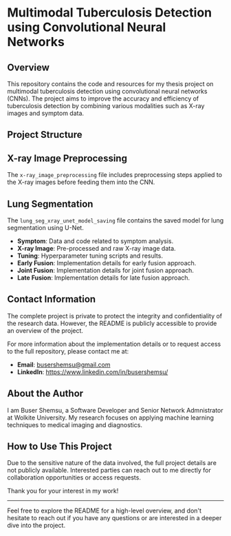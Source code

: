 # Multimodal Tuberculosis Detection using Convolutional Neural Networks

## Overview
This repository contains the code and resources for my thesis project on multimodal tuberculosis detection using convolutional neural networks (CNNs). The project aims to improve the accuracy and efficiency of tuberculosis detection by combining various modalities such as X-ray images and symptom data.

## Project Structure

## X-ray Image Preprocessing
The `x-ray_image_preprocessing` file includes preprocessing steps applied to the X-ray images before feeding them into the CNN.

## Lung Segmentation
The `lung_seg_xray_unet_model_saving` file contains the saved model for lung segmentation using U-Net.

- **Symptom**: Data and code related to symptom analysis.
- **X-ray Image**: Pre-processed and raw X-ray image data.
- **Tuning**: Hyperparameter tuning scripts and results.
- **Early Fusion**: Implementation details for early fusion approach.
- **Joint Fusion**: Implementation details for joint fusion approach.
- **Late Fusion**: Implementation details for late fusion approach.

## Contact Information
The complete project is private to protect the integrity and confidentiality of the research data. However, the README is publicly accessible to provide an overview of the project.

For more information about the implementation details or to request access to the full repository, please contact me at:

- **Email**: busershemsu@gmail.com
- **LinkedIn**: https://www.linkedin.com/in/busershemsu/

## About the Author
I am Buser Shemsu, a Software Developer and Senior Network Admnistrator at Wolkite University. My research focuses on applying machine learning techniques to medical imaging and diagnostics.

## How to Use This Project
Due to the sensitive nature of the data involved, the full project details are not publicly available. Interested parties can reach out to me directly for collaboration opportunities or access requests.

Thank you for your interest in my work!

---

Feel free to explore the README for a high-level overview, and don't hesitate to reach out if you have any questions or are interested in a deeper dive into the project.
